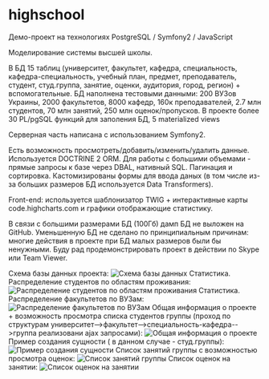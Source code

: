 ﻿highschool
==========

Демо-проект на технологиях PostgreSQL / Symfony2 / JavaScript

Моделирование системы высшей школы.

В БД 15 таблиц (университет, факультет, кафедра, специальность, кафедра-специальность, учебный план, предмет, преподаватель, студент, студ.группа, занятие, оценки, аудитория, город, регион) + вспомогательные.
БД наполнена тестовыми данными: 200 ВУЗов Украины, 2000 факультетов, 8000 кафедр, 160к преподавателей, 2.7 млн студентов, 70 млн занятий, 250 млн оценок/пропусков.
В проекте более 30 PL/pgSQL функций для заполения БД, 5 materialized views

Серверная часть написана с использованием Symfony2.

Есть возможность просмотреть/добавить/изменить/удалить данные.
Используется DOCTRINE 2 ORM. 
Для работы с большими объемами - прямые запросы к базе через DBAL, нативный SQL.
Пагинация и сортировка.
Кастомизированы формы для ввода даных (в том числе из-за больших
размеров БД используется Data Transformers).

Front-end: используется шаблонизатор TWIG + интерактивные карты code.highcharts.com и графики отображающие статистику.

В связи с большими размерами БД (100Гб) дамп БД не выложен на GitHub. Уменьшенную БД не сделано по принципиальным причинам: многие действия в проекте при БД малых размеров были бы ненужными.
Буду рад продемонстрировать проект в действии по Skype или Team Viewer.

Схема базы данных проекта:
![Схема базы данных](https://github.com/bruvinsky/HighSchool/raw/master/about/diagram1.png)
Статистика. Распределение студентов по областям проживания:
![Распределение студентов по областям проживания](https://github.com/bruvinsky/HighSchool/raw/master/about/diagram2.png)
Статистика. Распределение факультетов по ВУЗам:
![Распределение факультетов по ВУЗам](https://github.com/bruvinsky/HighSchool/raw/master/about/diagram3.png)
Общая информация о проекте + возможность просмотра списка студентов группы (проход по структурам университет-->факультет-->специальность-кафедра-->группа реализовани ajax запросами):
![Общая информация о проекте](https://github.com/bruvinsky/HighSchool/raw/master/about/diagram4.png)
Пример создания сущности ( в данном случае - студ.группы):
![Пример создания сущности](https://github.com/bruvinsky/HighSchool/raw/master/about/diagram5.png)
Список занятий группы с возможностью просмотра оценок:
![Список занятий группы](https://github.com/bruvinsky/HighSchool/raw/master/about/diagram6.png)
Список оценок на занятии:
![Список оценок на занятии](https://github.com/bruvinsky/HighSchool/raw/master/about/diagram7.png)

